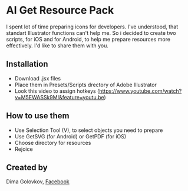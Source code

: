 # AI Get Resource Pack

I spent lot of time preparing icons for developers. I've understood, that standart Illustrator functions can't help me. So i decided
to create two scripts, for iOS and for Android, to help me prepare resources more effectively. I'd like to share them with you.

## Installation

- Download .jsx files
- Place them in Presets/Scripts drectory of Adobe Illustrator
- Look this video to assign hotkeys (https://www.youtube.com/watch?v=M5EWASSk9MI&feature=youtu.be)

## How to use them

- Use Selection Tool (V), to select objects you need to prepare
- Use GetSVG (for Android) or GetPDF (for iOS)
- Choose directory for resources
- Rejoice

## Created by

Dima Golovkov, [Facebook](https://www.facebook.com/dsgolovkov)
